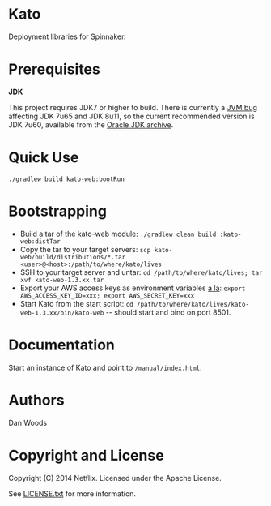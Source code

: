 Kato
===

Deployment libraries for Spinnaker.

Prerequisites
===

**JDK**

This project requires JDK7 or higher to build. There is currently a [JVM bug](https://jira.codehaus.org/browse/GROOVY-6951) affecting JDK 7u65 and JDK 8u11, so the current recommended version is JDK 7u60, available from the [Oracle JDK archive](http://www.oracle.com/technetwork/java/javase/downloads/java-archive-downloads-javase7-521261.html).


Quick Use
===

`./gradlew build kato-web:bootRun`

Bootstrapping
===

  * Build a tar of the kato-web module: `./gradlew clean build :kato-web:distTar`
  * Copy the tar to your target servers: `scp kato-web/build/distributions/*.tar <user>@<host>:/path/to/where/kato/lives`
  * SSH to your target server and untar: `cd /path/to/where/kato/lives; tar xvf kato-web-1.3.xx.tar`
  * Export your AWS access keys as environment variables [a la](https://console.aws.amazon.com/iam/home?#security_credential): `export AWS_ACCESS_KEY_ID=xxx; export AWS_SECRET_KEY=xxx`
  * Start Kato from the start script: `cd /path/to/where/kato/lives/kato-web-1.3.xx/bin/kato-web` -- should start and bind on port 8501.

Documentation
===

Start an instance of Kato and point to `/manual/index.html`.

Authors
===

Dan Woods

Copyright and License
===

Copyright (C) 2014 Netflix. Licensed under the Apache License.

See [LICENSE.txt](https://raw.githubusercontent.com/spinnaker/kato/master/LICENSE.txt) for more information.
